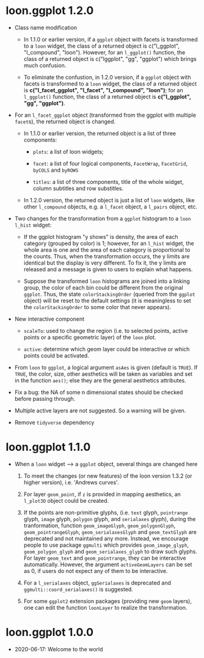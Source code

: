 # loon.ggplot 1.2.0

* Class name modification

  - In 1.1.0 or earlier version, if a `ggplot` object with facets is transformed to a `loon` widget, the class of a returned object is c("l_ggplot", "l_compound", "loon"). However, for an `l_ggplot()` function, the class of a returned object is c("lggplot", "gg", "ggplot") which brings much confusion. 
  
  - To eliminate the confustion, in 1.2.0 version, if a `ggplot` object with facets is transformed to a `loon` widget, the class of a returned object is **c("l_facet_ggplot", "l_facet", "l_compound", "loon")**; for an `l_ggplot()` function, the class of a returned object is **c("l_ggplot", "gg", "ggplot")**.

* For an `l_facet_ggplot` object (transformed from the ggplot with multiple `facet`s), the returned object is changed. 

  - In 1.1.0 or earlier version, the returned object is a list of three components: 
  
    + `plots`: a list of loon widgets;
    
    + `facet`: a list of four logical components, `FacetWrap`, `FacetGrid`, `byCOLS` and `byROWS`
    
    + `titles`: a list of three components, title of the whole widget, column subtitles and row substitles.
    
  - In 1.2.0 version, the returned object is just a list of `loon` widgets, like other `l_compound` objects, e.g. a `l_facet` object, a `l_pairs` object, etc.
  
* Two changes for the transformation from a `ggplot` histogram to a `loon` `l_hist` widget: 

  + If the ggplot histogram "y shows" is density, the area of each category (grouped by color) is 1; however, for an `l_hist` widget, the whole area is one and the area of each category is proportional to the counts. Thus, when the transformation occurs, the y limits are identical but the display is very different. To fix it, the y limits are released and a message is given to users to explain what happens.
  
  + Suppose the transformed `loon` histograms are joined into a linking group, the color of each bin could be different from the original `ggplot`. Thus, the state `colorStackingOrder` (queried from the `ggplot` object) will be reset to the default settings (it is meaningless to set the `colorStackingOrder` to some color that never appears). 
  
* New interactive component 

  + `scaleTo`: used to change the region (i.e. to selected points, active points or a specific geometric layer) of the `loon` plot.
  
  + `active`: determine which geom layer could be interactive or which points could be activated. 
  
* From `loon` to `ggplot`, a logical argument `asAes` is given (default is `TRUE`). If `TRUE`, the color, size, other aesthetics will be taken as variables and set in the function `aes()`; else they are the general aesthetics attributes.
  
* Fix a bug: the NA of some n dimensional states should be checked before passing through. 

* Multiple active layers are not suggested. So a warning will be given. 

* Remove `tidyverse` dependency

# loon.ggplot 1.1.0

* When a `loon` widget --> a `ggplot` object, several things are changed here

  1. To meet the changes (or new features) of the loon version 1.3.2 (or higher version), i.e. 'Andrews curves'.
  
  2. For layer `geom_point`, if `z` is provided in mapping aesthetics, an `l_plot3D` object could be created.

  3. If the points are non-primitive glyphs, (i.e. `text` glyph, `pointrange` glyph, `image` glyph, `polygon` glyph, and `serialaxes` glyph), during the tranformation, function `geom_imageGlyph`, `geom_polygonGlyph`, `geom_pointrangeGlyph`, `geom_serialaxesGlyph` and `geom_textGlyph` are deprecated and not maintained any more. Instead, we encourage people to use package `ggmulti` which provides `geom_image_glyph`, `geom_polygon_glyph` and `geom_serialaxes_glyph` to draw such glyphs. For layer `geom_text` and `geom_pointrange`, they can be interactive automatically. However, the argument `activeGeomLayers` can be set as 0, if users do not expect any of them to be interactive.
  
  4. For a `l_serialaxes` object, `ggSerialaxes` is deprecated and `ggmulti::coord_serialaxes()` is suggested.
  
  5. For some `ggplot2` extension packages (providing new `geom` layers), one can edit the function `loonLayer` to realize the transformation.
  
# loon.ggplot 1.0.0

* 2020-06-17: Welcome to the world 
